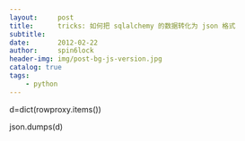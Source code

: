 ```yaml
---
layout:     post
title:      tricks: 如何把 sqlalchemy 的数据转化为 json 格式
subtitle:   
date:       2012-02-22
author:     spin6lock
header-img: img/post-bg-js-version.jpg
catalog: true
tags:
    - python
---
```

d=dict(rowproxy.items())

json.dumps(d)
